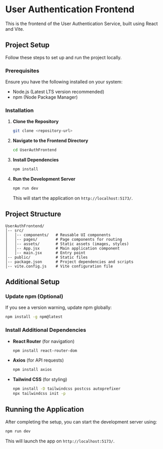 # **User Authentication Frontend**  

This is the frontend of the User Authentication Service, built using React and Vite.  

## **Project Setup**  

Follow these steps to set up and run the project locally.  

### **Prerequisites**  
Ensure you have the following installed on your system:  
- Node.js (Latest LTS version recommended)  
- npm (Node Package Manager)  

### **Installation**  

1. **Clone the Repository**  
   ```bash
   git clone <repository-url>
   ```  

2. **Navigate to the Frontend Directory**  
   ```bash
   cd UserAuthFrontend
   ```  

3. **Install Dependencies**  
   ```bash
   npm install
   ```  

4. **Run the Development Server**  
   ```bash
   npm run dev
   ```  
   This will start the application on `http://localhost:5173/`.  

## **Project Structure**  
```
UserAuthFrontend/
│-- src/
│   │-- components/   # Reusable UI components
│   │-- pages/        # Page components for routing
│   │-- assets/       # Static assets (images, styles)
│   │-- App.jsx       # Main application component
│   │-- main.jsx      # Entry point
│-- public/           # Static files
│-- package.json      # Project dependencies and scripts
│-- vite.config.js    # Vite configuration file
```  

## **Additional Setup**  

### **Update npm (Optional)**  
If you see a version warning, update npm globally:  
```bash
npm install -g npm@latest
```  

### **Install Additional Dependencies**  
- **React Router** (for navigation)  
  ```bash
  npm install react-router-dom
  ```  
- **Axios** (for API requests)  
  ```bash
  npm install axios
  ```  
- **Tailwind CSS** (for styling)  
  ```bash
  npm install -D tailwindcss postcss autoprefixer  
  npx tailwindcss init -p  
  ```  

## **Running the Application**  
After completing the setup, you can start the development server using:  
```bash
npm run dev
```  
This will launch the app on `http://localhost:5173/`.  

